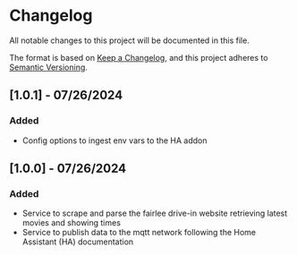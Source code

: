 # Changelog

All notable changes to this project will be documented in this file.

The format is based on [Keep a Changelog](https://keepachangelog.com/en/1.0.0/),
and this project adheres to [Semantic Versioning](https://semver.org/spec/v2.0.0.html).

## [1.0.1] - 07/26/2024

### Added

- Config options to ingest env vars to the HA addon

## [1.0.0] - 07/26/2024

### Added

- Service to scrape and parse the fairlee drive-in website retrieving latest movies and showing times
- Service to publish data to the mqtt network following the Home Assistant (HA) documentation
